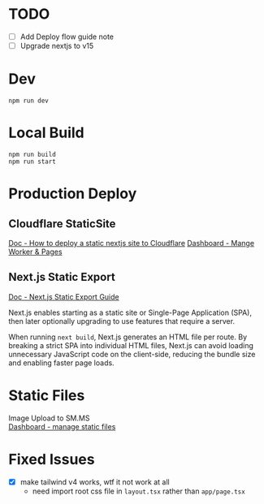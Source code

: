 
# TODO


- [ ] Add Deploy flow guide note
- [ ] Upgrade nextjs to v15

# Dev 

`npm run dev`

# Local Build

```
npm run build
npm run start
```

# Production Deploy

## Cloudflare StaticSite

[Doc - How to deploy a static nextjs site to Cloudflare](https://developers.cloudflare.com/pages/framework-guides/nextjs/deploy-a-static-nextjs-site/)
[Dashboard - Mange Worker & Pages](https://dash.cloudflare.com/09251128f232cccce012a5c89f080e09/pages/view/cf-nextjs-site)

## Next.js Static Export 

[Doc - Next.js Static Export Guide ](https://nextjs.org/docs/app/building-your-application/deploying/static-exports)

Next.js enables starting as a static site or Single-Page Application (SPA), then later optionally upgrading to use features that require a server.

When running `next build`, Next.js generates an HTML file per route. By breaking a strict SPA into individual HTML files, Next.js can avoid loading unnecessary JavaScript code on the client-side, reducing the bundle size and enabling faster page loads.

# Static Files

Image Upload to SM.MS  
[Dashboard - manage static files](https://smms.app/home/picture)

# Fixed Issues

- [x] make tailwind v4 works, wtf it not work at all
  - need import root css file in `layout.tsx` rather than `app/page.tsx`